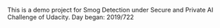 This is a demo project for Smog Detection under Secure and Private AI Challenge of Udacity.
Day began: 2019/722
